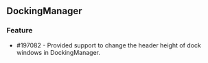 ## DockingManager
  
### Feature

* \#197082 - Provided support to change the header height of dock windows in DockingManager.